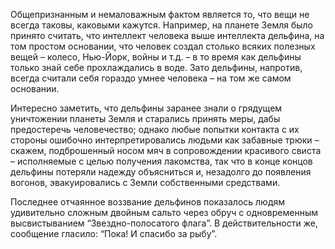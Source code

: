 Общепризнанным и немаловажным фактом является то, что вещи не всегда таковы, каковыми кажутся. Например, на планете Земля было принято считать, что интеллект человека выше интеллекта дельфина, на том простом основании, что человек создал столько всяких полезных вещей – колесо, Нью-Йорк, войны и т.д. – в то время как дельфины только знай себе прохлаждались в воде. Зато дельфины, напротив, всегда считали себя гораздо умнее человека – на том же самом основании.

Интересно заметить, что дельфины заранее знали о грядущем уничтожении планеты Земля и старались принять меры, дабы предостеречь человечество; однако любые попытки контакта с их стороны ошибочно интерпретировались людьми как забавные трюки – скажем, подброшенный носом мяч в сопровождении красивого свиста – исполняемые с целью получения лакомства, так что в конце концов дельфины потеряли надежду объясниться и, незадолго до появления вогонов, эвакуировались с Земли собственными средствами.

Последнее отчаянное воззвание дельфинов показалось людям удивительно сложным двойным сальто через обруч с одновременным высвистыванием “Звездно-полосатого флага”. В действительности же, сообщение гласило: “Пока! И спасибо за рыбу”.


